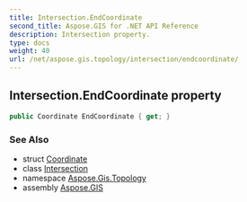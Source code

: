 ```yaml
---
title: Intersection.EndCoordinate
second_title: Aspose.GIS for .NET API Reference
description: Intersection property. 
type: docs
weight: 40
url: /net/aspose.gis.topology/intersection/endcoordinate/
---
```

## Intersection.EndCoordinate property

```csharp
public Coordinate EndCoordinate { get; }
```

### See Also

* struct [Coordinate](../../../aspose.gis.common/coordinate/)
* class [Intersection](../)
* namespace [Aspose.Gis.Topology](../../intersection/)
* assembly [Aspose.GIS](../../../)


